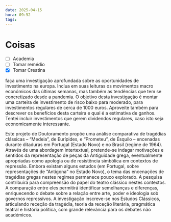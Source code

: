 ```yaml
---
date: 2025-04-15
hora: 09:52
tags:
---
```





# Coisas
- [ ] Academia
- [ ] Tomar remédio
- [x] Tomar Creatina

faça uma investigação aprofundada sobre as oportunidades de investimento na europa. Inclua em suas leituras os movimentos macro económicos das últimas semanas, mas também as tendências que tem se concretizado desde a pandemia. O objetivo desta investigação é montar uma carteira de investimento de risco baixo para moderado, para investimentos regulares de cerca de 1000 euros. Aproveite também para descrever os benefícios desta carteira e qual é a estimativa de ganhos. Tentei incluir investimentos que gerem dividendos regulares, caso isto seja economicamente interessante.

Este projeto de Doutoramento propõe uma análise comparativa de tragédias clássicas – “Medeia”, de Eurípides, e “Prometeu”, de Ésquilo – encenadas durante ditaduras em Portugal (Estado Novo) e no Brasil (regime de 1964). Através de uma abordagem intertextual, pretende-se indagar motivações e sentidos da representação de peças da Antiguidade grega, eventualmente apropriadas como apologia ou de resistência simbólica em contextos de repressão.
Embora existam alguns estudos (em Portugal, sobre representações de “Antígona” no Estado Novo), o tema das encenações de tragédias gregas nestes regimes permanece pouco explorado. A pesquisa contribuirá para compreensão do papel do teatro clássico nestes contextos. A comparação entre eles permitirá identificar semelhanças e diferenças, enriquecendo o debate sobre a relação entre arte, poder e ideologia sob governos repressivos.
A investigação inscreve-se nos Estudos Clássicos, articulando receção da tragédia, teoria da receção literária, pragmática teatral e história política, com grande relevância para os debates não académicos.